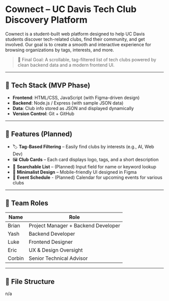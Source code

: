 # Cownect – UC Davis Tech Club Discovery Platform

Cownect is a student-built web platform designed to help UC Davis students discover tech-related clubs, find their community, and get involved. Our goal is to create a smooth and interactive experience for browsing organizations by tags, interests, and more.

> 🚀 Final Goal: A scrollable, tag-filtered list of tech clubs powered by clean backend data and a modern frontend UI.

---

## 🔧 Tech Stack (MVP Phase)

- **Frontend**: HTML/CSS, JavaScript (with Figma-driven design)
- **Backend**: Node.js / Express (with sample JSON data)
- **Data**: Club info stored as JSON and displayed dynamically
- **Version Control**: Git + GitHub

---

## 🧠 Features (Planned)

- 🏷️ **Tag-Based Filtering** – Easily find clubs by interests (e.g., AI, Web Dev)
- 🖼️ **Club Cards** – Each card displays logo, tags, and a short description
- 🔎 **Searchable List** – (Planned) Input field for name or keyword lookup
- 🎨 **Minimalist Design** – Mobile-friendly UI designed in Figma
- 📅 **Event Schedule** - (Planned) Calendar for upcoming events for various clubs

---

## 👥 Team Roles

| Name     | Role                       |
|----------|----------------------------|
| Brian    | Project Manager + Backend Developer |
| Yash     | Backend Developer          |
| Luke     | Frontend Designer          |
| Eric     | UX & Design Oversight      |
| Corbin   | Senior Technical Advisor   |

---

## 📁 File Structure
n/a



